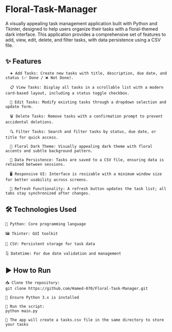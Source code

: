 <br>

# Floral-Task-Manager


A visually appealing task management application built with Python and Tkinter, designed to help users organize their tasks with a floral-themed dark interface.
This application provides a comprehensive set of features to add, view, edit, delete, and filter tasks, with data persistence using a CSV file.


## ✨ Features

      ➕ Add Tasks: Create new tasks with title, description, due date, and status (✅ Done / ❌ Not Done).
    
      📋 View Tasks: Display all tasks in a scrollable list with a modern card-based layout, including a status toggle checkbox.
    
      📝 Edit Tasks: Modify existing tasks through a dropdown selection and update form.
    
      🗑️ Delete Tasks: Remove tasks with a confirmation prompt to prevent accidental deletions.
    
      🔍 Filter Tasks: Search and filter tasks by status, due date, or title for quick access.
    
      🌺 Floral Dark Theme: Visually appealing dark theme with floral accents and subtle background pattern.
    
      💾 Data Persistence: Tasks are saved to a CSV file, ensuring data is retained between sessions.
    
      🖥️ Responsive UI: Interface is resizable with a minimum window size for better usability across screens.
    
      🔄 Refresh Functionality: A refresh button updates the task list; all tabs stay synchronized after changes.




## 🛠️ Technologies Used

    🐍 Python: Core programming language

    🖼️ Tkinter: GUI toolkit

    📑 CSV: Persistent storage for task data

    🗓️ Datetime: For due date validation and management


## ▶️ How to Run

    📥 Clone the repository:
    git clone https://github.com/Hamed-070/Floral-Task-Manager.git

    🧰 Ensure Python 3.x is installed

    🚀 Run the script:
    python main.py

    📁 The app will create a tasks.csv file in the same directory to store your tasks








      

